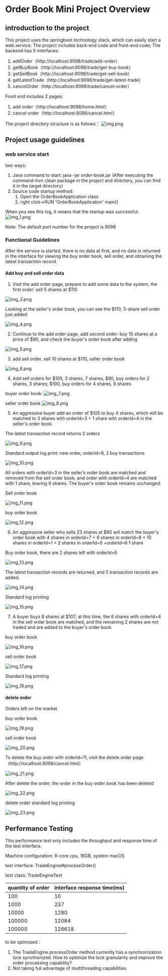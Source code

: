 # Order Book Mini Project Overview

## introduction to the project
This project uses the springboot technology stack, which can easily start a web service. The project includes back-end code and front-end code;
The backend has 5 interfaces: 
1. addOrder（http://localhost:9098/trade/add-order）
2. getBuyBook（http://localhost:9098/trade/get-buy-book）
3. getSellBook（http://localhost:9098/trade/get-sell-book）
4. getLatestTrade（http://localhost:9098/trade/get-latest-trade）
5. cancelOrder（http://localhost:9098/trade/cancel-order）

Front end includes 2 pages: 
1. add order（http://localhost:9098/home.html）
2. cancel order（http://localhost:9098/cancel.html）

The project directory structure is as follows：
![img.png](img.png)

## Project usage guidelines

### web service start
two ways: 
1. Java command to start: java -jar order-book.jar (After executing the command mvn clean package in the project and directory, you can find it in the target directory)
2. Source code startup method:
   1. Open the OrderBookApplication class
   2. right click->RUN 'OrderBookApplication' main() 

When you see this log, it means that the startup was successful.
![img_1.png](img_1.png)

Note: The default port number for the project is 9098

### Functional Guidelines

After the service is started, there is no data at first, and no data is returned in the interface for viewing the buy order book, sell order, and obtaining the latest transaction record.

#### Add buy and sell order data
1. Visit the add order page, prepare to add some data to the system, the first order: sell 5 shares at $110

![img_3.png](img_3.png)

Looking at the seller's order book, you can see the $110, 5-share sell order just added

![img_4.png](img_4.png)

2. Continue to the add order page, add second order: buy 10 shares at a price of $90, and check the buyer's order book after adding

![img_5.png](img_5.png)

3. add sell order, sell 10 shares at $110, seller order book

![img_6.png](img_6.png)

4. Add sell orders for $105, 3 shares, 7 shares; $90, buy orders for 2 shares, 3 shares; $100, buy orders for 4 shares, 6 shares

buyer order book:
![img_7.png](img_7.png)

seller order book
![img_8.png](img_8.png)

5. An aggressive buyer add an order of $105 to buy 4 shares, which will be matched to 3 shares with orderId=3 + 1 share with orderId=4 in the seller's order book.

The latest transaction record returns 2 orders

![img_9.png](img_9.png)

Standard output log print: new order, orderId=9, 2 buy transactions

![img_10.png](img_10.png)

All orders with orderId=3 in the seller’s order book are matched and removed from the sell order book, and order with orderId=4 are matched with 1 share, leaving 6 shares. The buyer's order book remains unchanged.

Sell order book

![img_11.png](img_11.png)

buy order book

![img_12.png](img_12.png)

6. An aggressive seller who sells 23 shares at $80 will match the buyer's order book with 4 shares in orderId=7 + 6 shares in orderId=8 + 10 shares in orderId=1 + 2 shares in orderId=5 +orderId=6 1 share

Buy order book, there are 2 shares left with orderId=6

![img_13.png](img_13.png)

The latest transaction records are returned, and 5 transaction records are added.

![img_14.png](img_14.png)

Standard log printing

![img_15.png](img_15.png)

7. A buyer buys 8 shares at $107; at this time, the 6 shares with orderId=4 in the sell order book are matched, and the remaining 2 shares are not traded and are added to the buyer's order book

buy order book

![img_16.png](img_16.png)

sell order book

![img_17.png](img_17.png)

Standard log printing

![img_18.png](img_18.png)


#### delete order

Orders left on the market

buy order book

![img_19.png](img_19.png)

sell order book

![img_20.png](img_20.png)

To delete the buy order with orderId=11, visit the delete order page（http://localhost:9098/cancel.html）

![img_21.png](img_21.png)

After delete the order, the order in the buy order book has been deleted

![img_22.png](img_22.png)

delete order standard log printing

![img_23.png](img_23.png)

## Performance Testing

This performance test only includes the throughput and response time of the test interface.

Machine configuration: 8-core cpu, 16GB, system macOS

test interface: TradeEngine#processOrder()

test class: TradeEngineTest

| quantity of order | interface response time(ms)   | 
| ----- | --------- | 
| 100   |   10   |
| 1000  | 237     | 
| 10000  | 1280     | 
| 100000  | 12084     | 
| 100000  | 126618     | 

to be optimized：
1. The TradeEngine.processOrder method currently has a synchronization lock synchronized. How to optimize the lock granularity and improve the order processing capability?
2. Not taking full advantage of multithreading capabilities




